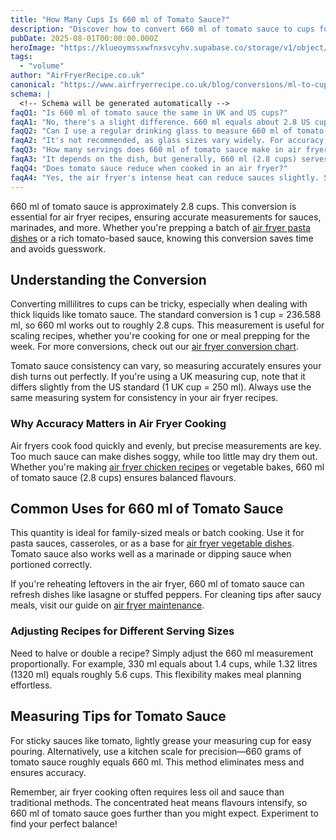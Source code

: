 ```yaml
---
title: "How Many Cups Is 660 ml of Tomato Sauce?"
description: "Discover how to convert 660 ml of tomato sauce to cups for perfect air fryer recipes. Get precise measurements and cooking tips here!"
pubDate: 2025-08-01T00:00:00.000Z
heroImage: "https://klueoymssxwfnxsvcyhv.supabase.co/storage/v1/object/public/Shmucket/how-many-cups-is-660-ml-of-tomato-sauce.webp"
tags:
  - "volume"
author: "AirFryerRecipe.co.uk"
canonical: "https://www.airfryerrecipe.co.uk/blog/conversions/ml-to-cups/how-many-cups-is-660-ml-of-tomato-sauce"
schema: |
  <!-- Schema will be generated automatically -->
faqQ1: "Is 660 ml of tomato sauce the same in UK and US cups?"
faqA1: "No, there's a slight difference. 660 ml equals about 2.8 US cups (236.588 ml per cup) or approximately 2.64 UK cups (250 ml per cup). Always check which measuring system your recipe uses for best results."
faqQ2: "Can I use a regular drinking glass to measure 660 ml of tomato sauce?"
faqA2: "It's not recommended, as glass sizes vary widely. For accuracy, use proper measuring cups or a kitchen scale. 660 ml equals 660 grams for tomato sauce, making scales a foolproof option."
faqQ3: "How many servings does 660 ml of tomato sauce make in air fryer recipes?"
faqA3: "It depends on the dish, but generally, 660 ml (2.8 cups) serves 4-6 people in pasta sauces or casseroles. For dips or marinades, it could stretch to 8-10 servings."
faqQ4: "Does tomato sauce reduce when cooked in an air fryer?"
faqA4: "Yes, the air fryer's intense heat can reduce sauces slightly. Start with 660 ml, then add a splash of water if needed. Stirring halfway through cooking prevents over-thickening."
---
```

<p>660 ml of tomato sauce is approximately 2.8 cups. This conversion is essential for air fryer recipes, ensuring accurate measurements for sauces, marinades, and more. Whether you're prepping a batch of <a href=https://www.airfryerrecipe.co.uk/recipes>air fryer pasta dishes</a> or a rich tomato-based sauce, knowing this conversion saves time and avoids guesswork.</p>

<h2>Understanding the Conversion</h2>  
<p>Converting millilitres to cups can be tricky, especially when dealing with thick liquids like tomato sauce. The standard conversion is 1 cup = 236.588 ml, so 660 ml works out to roughly 2.8 cups. This measurement is useful for scaling recipes, whether you're cooking for one or meal prepping for the week. For more conversions, check out our <a href=https://www.airfryerrecipe.co.uk/air-fryer-conversion-chart>air fryer conversion chart</a>.</p>  

<p>Tomato sauce consistency can vary, so measuring accurately ensures your dish turns out perfectly. If you're using a UK measuring cup, note that it differs slightly from the US standard (1 UK cup = 250 ml). Always use the same measuring system for consistency in your air fryer recipes.</p>  

<h3>Why Accuracy Matters in Air Fryer Cooking</h3>  
<p>Air fryers cook food quickly and evenly, but precise measurements are key. Too much sauce can make dishes soggy, while too little may dry them out. Whether you're making <a href=https://www.airfryerrecipe.co.uk/recipe-category/chicken>air fryer chicken recipes</a> or vegetable bakes, 660 ml of tomato sauce (2.8 cups) ensures balanced flavours.</p>  

<h2>Common Uses for 660 ml of Tomato Sauce</h2>  
<p>This quantity is ideal for family-sized meals or batch cooking. Use it for pasta sauces, casseroles, or as a base for <a href=https://www.airfryerrecipe.co.uk/recipe-category/vegetables>air fryer vegetable dishes</a>. Tomato sauce also works well as a marinade or dipping sauce when portioned correctly.</p>  

<p>If you're reheating leftovers in the air fryer, 660 ml of tomato sauce can refresh dishes like lasagne or stuffed peppers. For cleaning tips after saucy meals, visit our guide on <a href=https://www.airfryerrecipe.co.uk/air-fryer-cleaner>air fryer maintenance</a>.</p>  

<h3>Adjusting Recipes for Different Serving Sizes</h3>  
<p>Need to halve or double a recipe? Simply adjust the 660 ml measurement proportionally. For example, 330 ml equals about 1.4 cups, while 1.32 litres (1320 ml) equals roughly 5.6 cups. This flexibility makes meal planning effortless.</p>  

<h2>Measuring Tips for Tomato Sauce</h2>  
<p>For sticky sauces like tomato, lightly grease your measuring cup for easy pouring. Alternatively, use a kitchen scale for precision—660 grams of tomato sauce roughly equals 660 ml. This method eliminates mess and ensures accuracy.</p>  

<p>Remember, air fryer cooking often requires less oil and sauce than traditional methods. The concentrated heat means flavours intensify, so 660 ml of tomato sauce goes further than you might expect. Experiment to find your perfect balance!</p>
